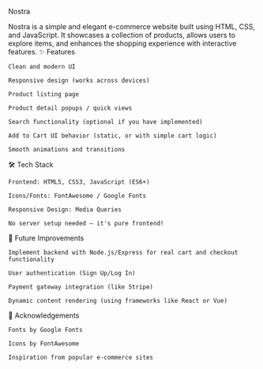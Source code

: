 Nostra

Nostra is a simple and elegant e-commerce website built using HTML, CSS, and JavaScript. It showcases a collection of products, allows users to explore items, and enhances the shopping experience with interactive features.
✨ Features

    Clean and modern UI

    Responsive design (works across devices)

    Product listing page

    Product detail popups / quick views

    Search functionality (optional if you have implemented)

    Add to Cart UI behavior (static, or with simple cart logic)

    Smooth animations and transitions

🛠️ Tech Stack

    Frontend: HTML5, CSS3, JavaScript (ES6+)

    Icons/Fonts: FontAwesome / Google Fonts

    Responsive Design: Media Queries

    No server setup needed — it's pure frontend!
📌 Future Improvements

    Implement backend with Node.js/Express for real cart and checkout functionality

    User authentication (Sign Up/Log In)

    Payment gateway integration (like Stripe)

    Dynamic content rendering (using frameworks like React or Vue)

🙌 Acknowledgements

    Fonts by Google Fonts

    Icons by FontAwesome

    Inspiration from popular e-commerce sites
